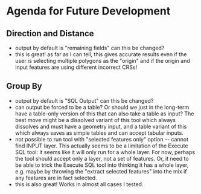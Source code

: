 # Agenda for Future Development

## Direction and Distance
  * output by default is "remaining fields"  can this be changed?
  * this is great! as far as I can tell, this gives accurate results even if the user is selecting multiple polygons as the "origin" and if the origin and input features are using different incorrect CRSs!

## Group By
  * output by default is "SQL Output" can this be changed?
  * can output be forced to be a table?  Or should we just in the long-term have a table-only version of this that can also take a table as input? The best move might be a dissolved variant of this tool which always dissolves and must have a geometry input, and a table variant of this which always saves as simple tables and can accept tabular inputs.
  * not possible to run tool with "selected features only" option -- cannot find INPUT layer. This actually seems to be a limitation of the Execute SQL tool: it seems like it will only run for a whole layer. For now, perhaps the tool should accept only a layer, not a set of features. Or, it need to be able to trick the Execute SQL tool into thinking it has a whole layer, e.g. maybe by throwing the "extract selected features" into the mix if any features are in fact selected.
  * this is also great!  Works in almost all cases I tested.
